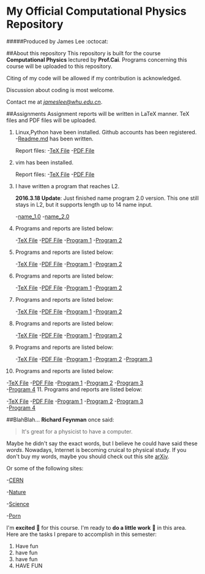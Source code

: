 # My Official Computational Physics Repository
#####Produced by James Lee :octocat:

##About this repository
This repository is built for the course **Computational Physics** lectured by **Prof.Cai**.
Programs concerning this course will be uploaded to this repository.

Citing of my code will be allowed if my contribution is acknowledged.

Discussion about coding is most welcome. 

Contact me at *jameslee@whu.edu.cn*.

##Assignments
Assignment reports will be written in LaTeX manner. TeX files and PDF files will be uploaded.

1. Linux,Python have been installed. Github accounts has been registered. -[Readme.md](https://github.com/jamesofey/computationalphysics_N2013301020164/edit/master/README.md) has been written. 
   
   Report files: 
   -[TeX File](https://github.com/jamesofey/computationalphysics_N2013301020164/blob/master/Report_1.tex)
   -[PDF File](https://github.com/jamesofey/computationalphysics_N2013301020164/blob/master/Report_1.pdf)
2. vim has been installed.
 
   Report files:
   -[TeX File](https://github.com/jamesofey/computationalphysics_N2013301020164/blob/master/Report_2.tex)
   -[PDF File](https://github.com/jamesofey/computationalphysics_N2013301020164/blob/master/Report_2.pdf)
3. I have written a program that reaches L2.
    
   **2016.3.18 Update**: Just finished name program 2.0 version. This one still stays in L2, but it supports length up to 14 name input.

   -[name_1.0](https://github.com/jamesofey/computationalphysics_N2013301020164/blob/master/name_1.0.py)
   -[name_2.0](https://github.com/jamesofey/computationalphysics_N2013301020164/blob/master/name_2.0.py)
4. Programs and reports are listed below:

   -[TeX File](https://github.com/jamesofey/computationalphysics_N2013301020164/blob/master/Assignment%204.tex)
   -[PDF File](https://github.com/jamesofey/computationalphysics_N2013301020164/blob/master/Assignment%204.pdf)
   -[Program 1](https://github.com/jamesofey/computationalphysics_N2013301020164/blob/master/gamma.py)
   -[Program 2](https://github.com/jamesofey/computationalphysics_N2013301020164/blob/master/friction.py)
5. Programs and reports are listed below:

   -[TeX File](https://github.com/jamesofey/computationalphysics_N2013301020164/blob/master/Assignment%205.tex)
   -[PDF File](https://github.com/jamesofey/computationalphysics_N2013301020164/blob/master/Assignment%205.pdf)
   -[Program 1](https://github.com/jamesofey/computationalphysics_N2013301020164/blob/master/population.py)
   -[Program 2](https://github.com/jamesofey/computationalphysics_N2013301020164/blob/master/population_2.py)
6. Programs and reports are listed below:

   -[TeX File](https://github.com/jamesofey/computationalphysics_N2013301020164/blob/master/Assignment%206.tex)
   -[PDF File](https://github.com/jamesofey/computationalphysics_N2013301020164/blob/master/Assignment%206.pdf)
   -[Program 1](https://github.com/jamesofey/computationalphysics_N2013301020164/blob/master/projectile_1.py)
   -[Program 2](https://github.com/jamesofey/computationalphysics_N2013301020164/blob/master/projectile_2.py)
7. Programs and reports are listed below:

   -[TeX File](https://github.com/jamesofey/computationalphysics_N2013301020164/blob/master/Assignment%207.tex)
   -[PDF File](https://github.com/jamesofey/computationalphysics_N2013301020164/blob/master/Assignment%207.pdf)
   -[Program 1](https://github.com/jamesofey/computationalphysics_N2013301020164/blob/master/baseball_1.py)
   -[Program 2](https://github.com/jamesofey/computationalphysics_N2013301020164/blob/master/baseball_2.py)
8. Programs and reports are listed below:

   -[TeX File](https://github.com/jamesofey/computationalphysics_N2013301020164/blob/master/Assignment%208.tex)
   -[PDF File](https://github.com/jamesofey/computationalphysics_N2013301020164/blob/master/Assignment%208.pdf)
   -[Program 1](https://github.com/jamesofey/computationalphysics_N2013301020164/blob/master/pendulum_1.py)
   -[Program 2](https://github.com/jamesofey/computationalphysics_N2013301020164/blob/master/pendulum_2.py)   
9. Programs and reports are listed below:

   -[TeX File](https://github.com/jamesofey/computationalphysics_N2013301020164/blob/master/Assignment%209.tex)
   -[PDF File](https://github.com/jamesofey/computationalphysics_N2013301020164/blob/master/Assignment%209.pdf)
   -[Program 1](https://github.com/jamesofey/computationalphysics_N2013301020164/blob/master/chaotic_pend1.py)
   -[Program 2](https://github.com/jamesofey/computationalphysics_N2013301020164/blob/master/chaotic_pend2.py) 
   -[Program 3](https://github.com/jamesofey/computationalphysics_N2013301020164/blob/master/chaotic_pend3.py)
10. Programs and reports are listed below:

   -[TeX File](https://github.com/jamesofey/computationalphysics_N2013301020164/blob/master/Assignment%2010.tex)
   -[PDF File](https://github.com/jamesofey/computationalphysics_N2013301020164/blob/master/Assignment%2010.pdf)
   -[Program 1](https://github.com/jamesofey/computationalphysics_N2013301020164/blob/master/Lorenz_1.py)
   -[Program 2](https://github.com/jamesofey/computationalphysics_N2013301020164/blob/master/Lorenz_2.py) 
   -[Program 3](https://github.com/jamesofey/computationalphysics_N2013301020164/blob/master/Lorenz_3.py)   
   -[Program 4](https://github.com/jamesofey/computationalphysics_N2013301020164/blob/master/Lorenz_4.py)
11. Programs and reports are listed below:

   -[TeX File](https://github.com/jamesofey/computationalphysics_N2013301020164/blob/master/Assignment%2011.tex)
   -[PDF File](https://github.com/jamesofey/computationalphysics_N2013301020164/blob/master/Assignment%2011.pdf)
   -[Program 1](https://github.com/jamesofey/computationalphysics_N2013301020164/blob/master/Mercury_1.py)
   -[Program 2](https://github.com/jamesofey/computationalphysics_N2013301020164/blob/master/Mercury_2.py) 
   -[Program 3](https://github.com/jamesofey/computationalphysics_N2013301020164/blob/master/Mercury_3.py)   
   -[Program 4](https://github.com/jamesofey/computationalphysics_N2013301020164/blob/master/Mercury_4.py)   
   
##BlahBlah...
**Richard Feynman** once said:
>It's great for a physicist to have a computer.

Maybe he didn't say the exact words, but I believe he could have said these *words*.
Nowadays, Internet is becoming cruical to physical study.
If you don't buy my words, maybe you should check out this site [arXiv](http://arxiv.org/).

Or some of the following sites:

-[CERN](http://home.cern/)

-[Nature](http://www.nature.com/index.html)

-[Science](http://www.sciencemag.org/)

-[Porn](http://journals.aps.org/about)

I'm **excited** :frog: for this course. I'm ready to **do a little work** :frog: in this area.
Here are the tasks I prepare to accomplish in this semester:

1. Have fun
  1. have fun
  2. have fun
2. HAVE FUN
